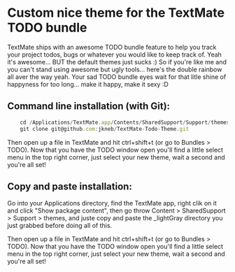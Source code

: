 Custom nice theme for the TextMate TODO bundle
===========================

TextMate ships with an awesome TODO bundle feature to help you track your project todos, bugs or whatever you would like to keep track of. Yeah it's awesome... BUT the default themes just sucks :) So if you're like me and you can't stand using awesome but ugly tools... here's the double rainbow all aver the way yeah. Your sad TODO bundle eyes wait for that litle shine of happyness for too long... make it happy, make it sexy :D

## Command line installation (with Git): 
```js
	cd /Applications/TextMate.app/Contents/SharedSupport/Support/themes
	git clone git@github.com:jkneb/TextMate-Todo-Theme.git
```

Then open up a file in TextMate and hit ctrl+shift+t (or go to Bundles > TODO). Now that you have the TODO window open you'll find a little select menu in the top right corner, just select your new theme, wait a second and you're all set!

## Copy and paste installation: 

Go into your Applications directory, find the TextMate app, right clik on it and click "Show package content", then go throw Content > SharedSupport > Support > themes, and juste copy and paste the _lightGray directory you just grabbed before doing all of this.

Then open up a file in TextMate and hit ctrl+shift+t (or go to Bundles > TODO). Now that you have the TODO window open you'll find a little select menu in the top right corner, just select your new theme, wait a second and you're all set!